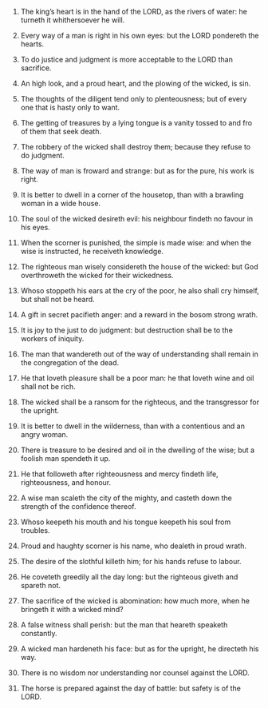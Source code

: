 1. The king’s heart is in the hand of the LORD, as the rivers of
water: he turneth it whithersoever he will.

2. Every way of a man is right in his own eyes: but the LORD
pondereth the hearts.

3. To do justice and judgment is more acceptable to the LORD than
sacrifice.

4. An high look, and a proud heart, and the plowing of the wicked,
is sin.

5. The thoughts of the diligent tend only to plenteousness; but of
every one that is hasty only to want.

6. The getting of treasures by a lying tongue is a vanity tossed to
and fro of them that seek death.

7. The robbery of the wicked shall destroy them; because they refuse
to do judgment.

8. The way of man is froward and strange: but as for the pure, his
work is right.

9. It is better to dwell in a corner of the housetop, than with a
brawling woman in a wide house.

10. The soul of the wicked desireth evil: his neighbour findeth no
favour in his eyes.

11. When the scorner is punished, the simple is made wise: and when
the wise is instructed, he receiveth knowledge.

12. The righteous man wisely considereth the house of the wicked:
but God overthroweth the wicked for their wickedness.

13. Whoso stoppeth his ears at the cry of the poor, he also shall
cry himself, but shall not be heard.

14. A gift in secret pacifieth anger: and a reward in the bosom
strong wrath.

15. It is joy to the just to do judgment: but destruction shall be
to the workers of iniquity.

16. The man that wandereth out of the way of understanding shall
remain in the congregation of the dead.

17. He that loveth pleasure shall be a poor man: he that loveth wine
and oil shall not be rich.

18. The wicked shall be a ransom for the righteous, and the
transgressor for the upright.

19. It is better to dwell in the wilderness, than with a contentious
and an angry woman.

20. There is treasure to be desired and oil in the dwelling of the
wise; but a foolish man spendeth it up.

21. He that followeth after righteousness and mercy findeth life,
righteousness, and honour.

22. A wise man scaleth the city of the mighty, and casteth down the
strength of the confidence thereof.

23. Whoso keepeth his mouth and his tongue keepeth his soul from
troubles.

24. Proud and haughty scorner is his name, who dealeth in proud
wrath.

25. The desire of the slothful killeth him; for his hands refuse to
labour.

26. He coveteth greedily all the day long: but the righteous giveth
and spareth not.

27. The sacrifice of the wicked is abomination: how much more, when
he bringeth it with a wicked mind?

28. A false witness shall
perish: but the man that heareth speaketh constantly.

29. A wicked man hardeneth his face: but as for the upright, he
directeth his way.

30. There is no wisdom nor understanding nor counsel against the
LORD.

31. The horse is prepared against the day of battle: but safety is
of the LORD.